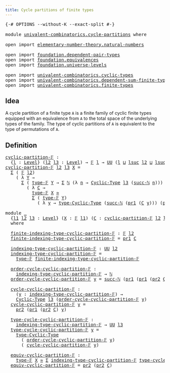 ```yaml
---
title: Cycle partitions of finite types
---
```


<pre class="Agda"><a id="58" class="Symbol">{-#</a> <a id="62" class="Keyword">OPTIONS</a> <a id="70" class="Pragma">--without-K</a> <a id="82" class="Pragma">--exact-split</a> <a id="96" class="Symbol">#-}</a>

<a id="101" class="Keyword">module</a> <a id="108" href="univalent-combinatorics.cycle-partitions.html" class="Module">univalent-combinatorics.cycle-partitions</a> <a id="149" class="Keyword">where</a>

<a id="156" class="Keyword">open</a> <a id="161" class="Keyword">import</a> <a id="168" href="elementary-number-theory.natural-numbers.html" class="Module">elementary-number-theory.natural-numbers</a>

<a id="210" class="Keyword">open</a> <a id="215" class="Keyword">import</a> <a id="222" href="foundation.dependent-pair-types.html" class="Module">foundation.dependent-pair-types</a>
<a id="254" class="Keyword">open</a> <a id="259" class="Keyword">import</a> <a id="266" href="foundation.equivalences.html" class="Module">foundation.equivalences</a>
<a id="290" class="Keyword">open</a> <a id="295" class="Keyword">import</a> <a id="302" href="foundation.universe-levels.html" class="Module">foundation.universe-levels</a>

<a id="330" class="Keyword">open</a> <a id="335" class="Keyword">import</a> <a id="342" href="univalent-combinatorics.cyclic-types.html" class="Module">univalent-combinatorics.cyclic-types</a>
<a id="379" class="Keyword">open</a> <a id="384" class="Keyword">import</a> <a id="391" href="univalent-combinatorics.dependent-sum-finite-types.html" class="Module">univalent-combinatorics.dependent-sum-finite-types</a>
<a id="442" class="Keyword">open</a> <a id="447" class="Keyword">import</a> <a id="454" href="univalent-combinatorics.finite-types.html" class="Module">univalent-combinatorics.finite-types</a>
</pre>
## Idea

A cycle partition of a finite type `A` is a finite family of cyclic finite types equipped with an equivalence from `A` to the total space of the underlying types of the family. The type of cyclic partitions of `A` is equivalent to the type of permutations of `A`.

## Definition

<pre class="Agda"><a id="cyclic-partition-𝔽"></a><a id="793" href="univalent-combinatorics.cycle-partitions.html#793" class="Function">cyclic-partition-𝔽</a> <a id="812" class="Symbol">:</a>
  <a id="816" class="Symbol">{</a><a id="817" href="univalent-combinatorics.cycle-partitions.html#817" class="Bound">l</a> <a id="819" class="Symbol">:</a> <a id="821" href="Agda.Primitive.html#597" class="Postulate">Level</a><a id="826" class="Symbol">}</a> <a id="828" class="Symbol">(</a><a id="829" href="univalent-combinatorics.cycle-partitions.html#829" class="Bound">l2</a> <a id="832" href="univalent-combinatorics.cycle-partitions.html#832" class="Bound">l3</a> <a id="835" class="Symbol">:</a> <a id="837" href="Agda.Primitive.html#597" class="Postulate">Level</a><a id="842" class="Symbol">)</a> <a id="844" class="Symbol">→</a> <a id="846" href="univalent-combinatorics.finite-types.html#4550" class="Function">𝔽</a> <a id="848" href="univalent-combinatorics.cycle-partitions.html#817" class="Bound">l</a> <a id="850" class="Symbol">→</a> <a id="852" href="foundation-core.universe-levels.html#235" class="Primitive">UU</a> <a id="855" class="Symbol">(</a><a id="856" href="univalent-combinatorics.cycle-partitions.html#817" class="Bound">l</a> <a id="858" href="Agda.Primitive.html#810" class="Primitive Operator">⊔</a> <a id="860" href="Agda.Primitive.html#780" class="Primitive">lsuc</a> <a id="865" href="univalent-combinatorics.cycle-partitions.html#829" class="Bound">l2</a> <a id="868" href="Agda.Primitive.html#810" class="Primitive Operator">⊔</a> <a id="870" href="Agda.Primitive.html#780" class="Primitive">lsuc</a> <a id="875" href="univalent-combinatorics.cycle-partitions.html#832" class="Bound">l3</a><a id="877" class="Symbol">)</a>
<a id="879" href="univalent-combinatorics.cycle-partitions.html#793" class="Function">cyclic-partition-𝔽</a> <a id="898" href="univalent-combinatorics.cycle-partitions.html#898" class="Bound">l2</a> <a id="901" href="univalent-combinatorics.cycle-partitions.html#901" class="Bound">l3</a> <a id="904" href="univalent-combinatorics.cycle-partitions.html#904" class="Bound">X</a> <a id="906" class="Symbol">=</a>
  <a id="910" href="foundation-core.dependent-pair-types.html#515" class="Record">Σ</a> <a id="912" class="Symbol">(</a> <a id="914" href="univalent-combinatorics.finite-types.html#4550" class="Function">𝔽</a> <a id="916" href="univalent-combinatorics.cycle-partitions.html#898" class="Bound">l2</a><a id="918" class="Symbol">)</a>
    <a id="924" class="Symbol">(</a> <a id="926" class="Symbol">λ</a> <a id="928" href="univalent-combinatorics.cycle-partitions.html#928" class="Bound">Y</a> <a id="930" class="Symbol">→</a>
      <a id="938" href="foundation-core.dependent-pair-types.html#515" class="Record">Σ</a> <a id="940" class="Symbol">(</a> <a id="942" href="univalent-combinatorics.finite-types.html#4606" class="Function">type-𝔽</a> <a id="949" href="univalent-combinatorics.cycle-partitions.html#928" class="Bound">Y</a> <a id="951" class="Symbol">→</a> <a id="953" href="foundation-core.dependent-pair-types.html#515" class="Record">Σ</a> <a id="955" href="elementary-number-theory.natural-numbers.html#1548" class="Datatype">ℕ</a> <a id="957" class="Symbol">(λ</a> <a id="960" href="univalent-combinatorics.cycle-partitions.html#960" class="Bound">n</a> <a id="962" class="Symbol">→</a> <a id="964" href="univalent-combinatorics.cyclic-types.html#4225" class="Function">Cyclic-Type</a> <a id="976" href="univalent-combinatorics.cycle-partitions.html#901" class="Bound">l3</a> <a id="979" class="Symbol">(</a><a id="980" href="elementary-number-theory.natural-numbers.html#1582" class="InductiveConstructor">succ-ℕ</a> <a id="987" href="univalent-combinatorics.cycle-partitions.html#960" class="Bound">n</a><a id="988" class="Symbol">)))</a>
        <a id="1000" class="Symbol">(</a> <a id="1002" class="Symbol">λ</a> <a id="1004" href="univalent-combinatorics.cycle-partitions.html#1004" class="Bound">C</a> <a id="1006" class="Symbol">→</a>
          <a id="1018" href="univalent-combinatorics.finite-types.html#4606" class="Function">type-𝔽</a> <a id="1025" href="univalent-combinatorics.cycle-partitions.html#904" class="Bound">X</a> <a id="1027" href="foundation-core.equivalences.html#1621" class="Function Operator">≃</a>
          <a id="1039" href="foundation-core.dependent-pair-types.html#515" class="Record">Σ</a> <a id="1041" class="Symbol">(</a> <a id="1043" href="univalent-combinatorics.finite-types.html#4606" class="Function">type-𝔽</a> <a id="1050" href="univalent-combinatorics.cycle-partitions.html#928" class="Bound">Y</a><a id="1051" class="Symbol">)</a>
            <a id="1065" class="Symbol">(</a> <a id="1067" class="Symbol">λ</a> <a id="1069" href="univalent-combinatorics.cycle-partitions.html#1069" class="Bound">y</a> <a id="1071" class="Symbol">→</a> <a id="1073" href="univalent-combinatorics.cyclic-types.html#4438" class="Function">type-Cyclic-Type</a> <a id="1090" class="Symbol">(</a><a id="1091" href="elementary-number-theory.natural-numbers.html#1582" class="InductiveConstructor">succ-ℕ</a> <a id="1098" class="Symbol">(</a><a id="1099" href="foundation-core.dependent-pair-types.html#605" class="Field">pr1</a> <a id="1103" class="Symbol">(</a><a id="1104" href="univalent-combinatorics.cycle-partitions.html#1004" class="Bound">C</a> <a id="1106" href="univalent-combinatorics.cycle-partitions.html#1069" class="Bound">y</a><a id="1107" class="Symbol">)))</a> <a id="1111" class="Symbol">(</a><a id="1112" href="foundation-core.dependent-pair-types.html#617" class="Field">pr2</a> <a id="1116" class="Symbol">(</a><a id="1117" href="univalent-combinatorics.cycle-partitions.html#1004" class="Bound">C</a> <a id="1119" href="univalent-combinatorics.cycle-partitions.html#1069" class="Bound">y</a><a id="1120" class="Symbol">)))))</a>

<a id="1127" class="Keyword">module</a> <a id="1134" href="univalent-combinatorics.cycle-partitions.html#1134" class="Module">_</a>
  <a id="1138" class="Symbol">{</a><a id="1139" href="univalent-combinatorics.cycle-partitions.html#1139" class="Bound">l1</a> <a id="1142" href="univalent-combinatorics.cycle-partitions.html#1142" class="Bound">l2</a> <a id="1145" href="univalent-combinatorics.cycle-partitions.html#1145" class="Bound">l3</a> <a id="1148" class="Symbol">:</a> <a id="1150" href="Agda.Primitive.html#597" class="Postulate">Level</a><a id="1155" class="Symbol">}</a> <a id="1157" class="Symbol">(</a><a id="1158" href="univalent-combinatorics.cycle-partitions.html#1158" class="Bound">X</a> <a id="1160" class="Symbol">:</a> <a id="1162" href="univalent-combinatorics.finite-types.html#4550" class="Function">𝔽</a> <a id="1164" href="univalent-combinatorics.cycle-partitions.html#1139" class="Bound">l1</a><a id="1166" class="Symbol">)</a> <a id="1168" class="Symbol">(</a><a id="1169" href="univalent-combinatorics.cycle-partitions.html#1169" class="Bound">C</a> <a id="1171" class="Symbol">:</a> <a id="1173" href="univalent-combinatorics.cycle-partitions.html#793" class="Function">cyclic-partition-𝔽</a> <a id="1192" href="univalent-combinatorics.cycle-partitions.html#1142" class="Bound">l2</a> <a id="1195" href="univalent-combinatorics.cycle-partitions.html#1145" class="Bound">l3</a> <a id="1198" href="univalent-combinatorics.cycle-partitions.html#1158" class="Bound">X</a><a id="1199" class="Symbol">)</a>
  <a id="1203" class="Keyword">where</a>

  <a id="1212" href="univalent-combinatorics.cycle-partitions.html#1212" class="Function">finite-indexing-type-cyclic-partition-𝔽</a> <a id="1252" class="Symbol">:</a> <a id="1254" href="univalent-combinatorics.finite-types.html#4550" class="Function">𝔽</a> <a id="1256" href="univalent-combinatorics.cycle-partitions.html#1142" class="Bound">l2</a>
  <a id="1261" href="univalent-combinatorics.cycle-partitions.html#1212" class="Function">finite-indexing-type-cyclic-partition-𝔽</a> <a id="1301" class="Symbol">=</a> <a id="1303" href="foundation-core.dependent-pair-types.html#605" class="Field">pr1</a> <a id="1307" href="univalent-combinatorics.cycle-partitions.html#1169" class="Bound">C</a>

  <a id="1312" href="univalent-combinatorics.cycle-partitions.html#1312" class="Function">indexing-type-cyclic-partition-𝔽</a> <a id="1345" class="Symbol">:</a> <a id="1347" href="foundation-core.universe-levels.html#235" class="Primitive">UU</a> <a id="1350" href="univalent-combinatorics.cycle-partitions.html#1142" class="Bound">l2</a>
  <a id="1355" href="univalent-combinatorics.cycle-partitions.html#1312" class="Function">indexing-type-cyclic-partition-𝔽</a> <a id="1388" class="Symbol">=</a>
    <a id="1394" href="univalent-combinatorics.finite-types.html#4606" class="Function">type-𝔽</a> <a id="1401" href="univalent-combinatorics.cycle-partitions.html#1212" class="Function">finite-indexing-type-cyclic-partition-𝔽</a>

  <a id="1444" href="univalent-combinatorics.cycle-partitions.html#1444" class="Function">order-cycle-cyclic-partition-𝔽</a> <a id="1475" class="Symbol">:</a>
    <a id="1481" href="univalent-combinatorics.cycle-partitions.html#1312" class="Function">indexing-type-cyclic-partition-𝔽</a> <a id="1514" class="Symbol">→</a> <a id="1516" href="elementary-number-theory.natural-numbers.html#1548" class="Datatype">ℕ</a>
  <a id="1520" href="univalent-combinatorics.cycle-partitions.html#1444" class="Function">order-cycle-cyclic-partition-𝔽</a> <a id="1551" href="univalent-combinatorics.cycle-partitions.html#1551" class="Bound">y</a> <a id="1553" class="Symbol">=</a> <a id="1555" href="elementary-number-theory.natural-numbers.html#1582" class="InductiveConstructor">succ-ℕ</a> <a id="1562" class="Symbol">(</a><a id="1563" href="foundation-core.dependent-pair-types.html#605" class="Field">pr1</a> <a id="1567" class="Symbol">(</a><a id="1568" href="foundation-core.dependent-pair-types.html#605" class="Field">pr1</a> <a id="1572" class="Symbol">(</a><a id="1573" href="foundation-core.dependent-pair-types.html#617" class="Field">pr2</a> <a id="1577" href="univalent-combinatorics.cycle-partitions.html#1169" class="Bound">C</a><a id="1578" class="Symbol">)</a> <a id="1580" href="univalent-combinatorics.cycle-partitions.html#1551" class="Bound">y</a><a id="1581" class="Symbol">))</a>

  <a id="1587" href="univalent-combinatorics.cycle-partitions.html#1587" class="Function">cycle-cyclic-partition-𝔽</a> <a id="1612" class="Symbol">:</a>
    <a id="1618" class="Symbol">(</a><a id="1619" href="univalent-combinatorics.cycle-partitions.html#1619" class="Bound">y</a> <a id="1621" class="Symbol">:</a> <a id="1623" href="univalent-combinatorics.cycle-partitions.html#1312" class="Function">indexing-type-cyclic-partition-𝔽</a><a id="1655" class="Symbol">)</a> <a id="1657" class="Symbol">→</a>
    <a id="1663" href="univalent-combinatorics.cyclic-types.html#4225" class="Function">Cyclic-Type</a> <a id="1675" href="univalent-combinatorics.cycle-partitions.html#1145" class="Bound">l3</a> <a id="1678" class="Symbol">(</a><a id="1679" href="univalent-combinatorics.cycle-partitions.html#1444" class="Function">order-cycle-cyclic-partition-𝔽</a> <a id="1710" href="univalent-combinatorics.cycle-partitions.html#1619" class="Bound">y</a><a id="1711" class="Symbol">)</a>
  <a id="1715" href="univalent-combinatorics.cycle-partitions.html#1587" class="Function">cycle-cyclic-partition-𝔽</a> <a id="1740" href="univalent-combinatorics.cycle-partitions.html#1740" class="Bound">y</a> <a id="1742" class="Symbol">=</a>
    <a id="1748" href="foundation-core.dependent-pair-types.html#617" class="Field">pr2</a> <a id="1752" class="Symbol">(</a><a id="1753" href="foundation-core.dependent-pair-types.html#605" class="Field">pr1</a> <a id="1757" class="Symbol">(</a><a id="1758" href="foundation-core.dependent-pair-types.html#617" class="Field">pr2</a> <a id="1762" href="univalent-combinatorics.cycle-partitions.html#1169" class="Bound">C</a><a id="1763" class="Symbol">)</a> <a id="1765" href="univalent-combinatorics.cycle-partitions.html#1740" class="Bound">y</a><a id="1766" class="Symbol">)</a>

  <a id="1771" href="univalent-combinatorics.cycle-partitions.html#1771" class="Function">type-cycle-cyclic-partition-𝔽</a> <a id="1801" class="Symbol">:</a>
    <a id="1807" href="univalent-combinatorics.cycle-partitions.html#1312" class="Function">indexing-type-cyclic-partition-𝔽</a> <a id="1840" class="Symbol">→</a> <a id="1842" href="foundation-core.universe-levels.html#235" class="Primitive">UU</a> <a id="1845" href="univalent-combinatorics.cycle-partitions.html#1145" class="Bound">l3</a>
  <a id="1850" href="univalent-combinatorics.cycle-partitions.html#1771" class="Function">type-cycle-cyclic-partition-𝔽</a> <a id="1880" href="univalent-combinatorics.cycle-partitions.html#1880" class="Bound">y</a> <a id="1882" class="Symbol">=</a>
    <a id="1888" href="univalent-combinatorics.cyclic-types.html#4438" class="Function">type-Cyclic-Type</a>
      <a id="1911" class="Symbol">(</a> <a id="1913" href="univalent-combinatorics.cycle-partitions.html#1444" class="Function">order-cycle-cyclic-partition-𝔽</a> <a id="1944" href="univalent-combinatorics.cycle-partitions.html#1880" class="Bound">y</a><a id="1945" class="Symbol">)</a>
      <a id="1953" class="Symbol">(</a> <a id="1955" href="univalent-combinatorics.cycle-partitions.html#1587" class="Function">cycle-cyclic-partition-𝔽</a> <a id="1980" href="univalent-combinatorics.cycle-partitions.html#1880" class="Bound">y</a><a id="1981" class="Symbol">)</a>

  <a id="1986" href="univalent-combinatorics.cycle-partitions.html#1986" class="Function">equiv-cyclic-partition-𝔽</a> <a id="2011" class="Symbol">:</a>
    <a id="2017" href="univalent-combinatorics.finite-types.html#4606" class="Function">type-𝔽</a> <a id="2024" href="univalent-combinatorics.cycle-partitions.html#1158" class="Bound">X</a> <a id="2026" href="foundation-core.equivalences.html#1621" class="Function Operator">≃</a> <a id="2028" href="foundation-core.dependent-pair-types.html#515" class="Record">Σ</a> <a id="2030" href="univalent-combinatorics.cycle-partitions.html#1312" class="Function">indexing-type-cyclic-partition-𝔽</a> <a id="2063" href="univalent-combinatorics.cycle-partitions.html#1771" class="Function">type-cycle-cyclic-partition-𝔽</a>
  <a id="2095" href="univalent-combinatorics.cycle-partitions.html#1986" class="Function">equiv-cyclic-partition-𝔽</a> <a id="2120" class="Symbol">=</a> <a id="2122" href="foundation-core.dependent-pair-types.html#617" class="Field">pr2</a> <a id="2126" class="Symbol">(</a><a id="2127" href="foundation-core.dependent-pair-types.html#617" class="Field">pr2</a> <a id="2131" href="univalent-combinatorics.cycle-partitions.html#1169" class="Bound">C</a><a id="2132" class="Symbol">)</a>
</pre>